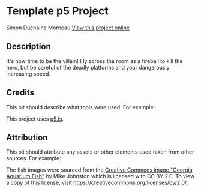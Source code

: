 # Template p5 Project

Simon Duchaine Morneau
[View this project online](URL_FOR_THE_RUNNING_PROJECT)

## Description

It's now time to be the villain! Fly across the room as a fireball to kill the hero, but be careful of the deadly platforms and your dangerously increasing speed.

## Credits

This bit should describe what tools were used. For example:

This project uses [p5.js](https://p5js.org).

## Attribution

This bit should attribute any assets or other elements used taken from other sources. For example:

The fish images were sourced from the [Creative Commons image "Georgia Aquarium Fish"](https://search.creativecommons.org/photos/96f6f770-eac1-488c-8abb-16bee7bcc874) by Mike Johnston which is licensed with CC BY 2.0. To view a copy of this license, visit https://creativecommons.org/licenses/by/2.0/.

